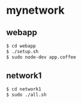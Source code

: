 # mynetwork

## webapp
``` bash
$ cd webapp
$ ./setup.sh
$ sudo node-dev app.coffee
```

## network1
``` bash
$ cd network1
$ sudo ./all.sh
```
